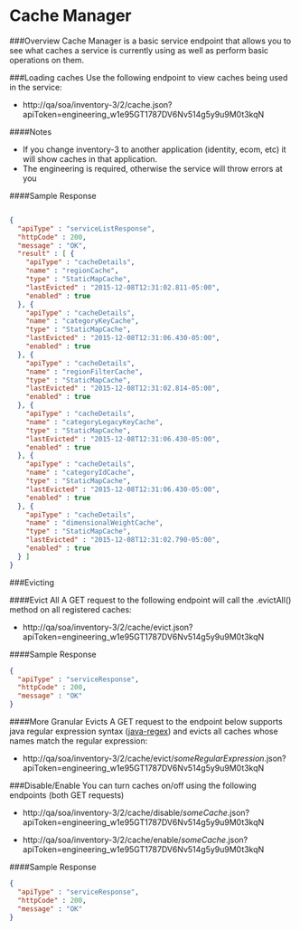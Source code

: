 

# Cache Manager

###Overview
Cache Manager is a basic service endpoint that allows you to see what caches a service is currently using as well as perform basic operations on them.

###Loading caches
Use the following endpoint to view caches being used in the service:

* http://qa/soa/inventory-3/2/cache.json?apiToken=engineering_w1e95GT1787DV6Nv514g5y9u9M0t3kqN

####Notes
* If you change inventory-3 to another application (identity, ecom, etc) it will show caches in that application. 
* The engineering is required, otherwise the service will throw errors at you

####Sample Response

```json

{
  "apiType" : "serviceListResponse",
  "httpCode" : 200,
  "message" : "OK",
  "result" : [ {
    "apiType" : "cacheDetails",
    "name" : "regionCache",
    "type" : "StaticMapCache",
    "lastEvicted" : "2015-12-08T12:31:02.811-05:00",
    "enabled" : true
  }, {
    "apiType" : "cacheDetails",
    "name" : "categoryKeyCache",
    "type" : "StaticMapCache",
    "lastEvicted" : "2015-12-08T12:31:06.430-05:00",
    "enabled" : true
  }, {
    "apiType" : "cacheDetails",
    "name" : "regionFilterCache",
    "type" : "StaticMapCache",
    "lastEvicted" : "2015-12-08T12:31:02.814-05:00",
    "enabled" : true
  }, {
    "apiType" : "cacheDetails",
    "name" : "categoryLegacyKeyCache",
    "type" : "StaticMapCache",
    "lastEvicted" : "2015-12-08T12:31:06.430-05:00",
    "enabled" : true
  }, {
    "apiType" : "cacheDetails",
    "name" : "categoryIdCache",
    "type" : "StaticMapCache",
    "lastEvicted" : "2015-12-08T12:31:06.430-05:00",
    "enabled" : true
  }, {
    "apiType" : "cacheDetails",
    "name" : "dimensionalWeightCache",
    "type" : "StaticMapCache",
    "lastEvicted" : "2015-12-08T12:31:02.790-05:00",
    "enabled" : true
  } ]
}
```

###Evicting

####Evict All
A GET request to the following endpoint will call the .evictAll() method on all registered caches:

* http://qa/soa/inventory-3/2/cache/evict.json?apiToken=engineering_w1e95GT1787DV6Nv514g5y9u9M0t3kqN

####Sample Response
```json
{
  "apiType" : "serviceResponse",
  "httpCode" : 200,
  "message" : "OK"
}
```

####More Granular Evicts
A GET request to the endpoint below supports java regular expression syntax ([java-regex](http://www.tutorialspoint.com/java/java_regular_expressions.htm)) and evicts all caches whose names match the
regular expression:

* http://qa/soa/inventory-3/2/cache/evict/_someRegularExpression_.json?apiToken=engineering_w1e95GT1787DV6Nv514g5y9u9M0t3kqN

###Disable/Enable
You can turn caches on/off using the following endpoints (both GET requests)

* http://qa/soa/inventory-3/2/cache/disable/_someCache_.json?apiToken=engineering_w1e95GT1787DV6Nv514g5y9u9M0t3kqN

* http://qa/soa/inventory-3/2/cache/enable/_someCache_.json?apiToken=engineering_w1e95GT1787DV6Nv514g5y9u9M0t3kqN

####Sample Response
```json
{
  "apiType" : "serviceResponse",
  "httpCode" : 200,
  "message" : "OK"
}
```

